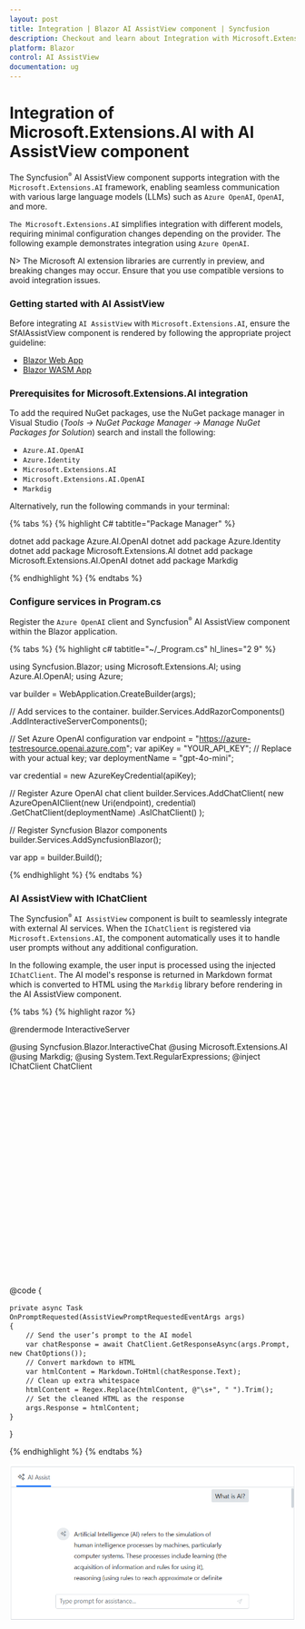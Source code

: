 ```yaml
---
layout: post
title: Integration | Blazor AI AssistView component | Syncfusion
description: Checkout and learn about Integration with Microsoft.Extensions.AI and Keyboard interaction with Blazor AI AssistView component and more details.
platform: Blazor
control: AI AssistView
documentation: ug
---
```


# Integration of Microsoft.Extensions.AI with AI AssistView component

The Syncfusion<sup style="font-size:70%">&reg;</sup> AI AssistView component supports integration with the `Microsoft.Extensions.AI` framework, enabling seamless communication with various large language models (LLMs) such as `Azure OpenAI`, `OpenAI`, and more.

`The Microsoft.Extensions.AI` simplifies integration with different models, requiring minimal configuration changes depending on the provider. The following example demonstrates integration using `Azure OpenAI`.

N> The Microsoft AI extension libraries are currently in preview, and breaking changes may occur. Ensure that you use compatible versions to avoid integration issues.

### Getting started with AI AssistView

Before integrating `AI AssistView` with `Microsoft.Extensions.AI`, ensure the SfAIAssistView component is rendered by following the appropriate project guideline:

* [Blazor Web App](../getting-started-webapp)
* [Blazor WASM App](../getting-started)

### Prerequisites for Microsoft.Extensions.AI integration

To add the required NuGet packages, use the NuGet package manager in Visual Studio (*Tools → NuGet Package Manager → Manage NuGet Packages for Solution*) search and install the following:

* `Azure.AI.OpenAI`
* `Azure.Identity`
* `Microsoft.Extensions.AI`
* `Microsoft.Extensions.AI.OpenAI`
* `Markdig`

Alternatively, run the following commands in your terminal:

{% tabs %}
{% highlight C# tabtitle="Package Manager" %}

dotnet add package Azure.AI.OpenAI
dotnet add package Azure.Identity
dotnet add package Microsoft.Extensions.AI
dotnet add package Microsoft.Extensions.AI.OpenAI
dotnet add package Markdig

{% endhighlight %}
{% endtabs %}

### Configure services in Program.cs

Register the `Azure OpenAI` client and Syncfusion<sup style="font-size:70%">&reg;</sup> AI AssistView component within the Blazor application.

{% tabs %}
{% highlight c# tabtitle="~/_Program.cs" hl_lines="2 9" %}

using Syncfusion.Blazor;
using Microsoft.Extensions.AI;
using Azure.AI.OpenAI;
using Azure;

var builder = WebApplication.CreateBuilder(args);

// Add services to the container.
builder.Services.AddRazorComponents()
    .AddInteractiveServerComponents();

// Set Azure OpenAI configuration
var endpoint = "https://azure-testresource.openai.azure.com";
var apiKey = "YOUR_API_KEY"; // Replace with your actual key;
var deploymentName = "gpt-4o-mini";

var credential = new AzureKeyCredential(apiKey);

// Register Azure OpenAI chat client
builder.Services.AddChatClient(
    new AzureOpenAIClient(new Uri(endpoint), credential)
        .GetChatClient(deploymentName)
        .AsIChatClient()
);

// Register Syncfusion Blazor components
builder.Services.AddSyncfusionBlazor();

var app = builder.Build();

{% endhighlight %}
{% endtabs %}

### AI AssistView with IChatClient

The Syncfusion<sup style="font-size:70%">&reg;</sup> `AI AssistView` component is built to seamlessly integrate with external AI services. When the `IChatClient` is registered via `Microsoft.Extensions.AI`, the component automatically uses it to handle user prompts without any additional configuration.

In the following example, the user input is processed using the injected `IChatClient`. The AI model's response is returned in Markdown format which is converted to HTML using the `Markdig` library before rendering in the AI AssistView component.

{% tabs %}
{% highlight razor %}

@rendermode InteractiveServer

@using Syncfusion.Blazor.InteractiveChat
@using Microsoft.Extensions.AI
@using Markdig;
@using System.Text.RegularExpressions;
@inject IChatClient ChatClient

<div style="height: 350px; width: 650px;">
    <SfAIAssistView PromptRequested="@OnPromptRequested"></SfAIAssistView>
</div>

@code {
    
    private async Task OnPromptRequested(AssistViewPromptRequestedEventArgs args)
    {
        // Send the user’s prompt to the AI model
        var chatResponse = await ChatClient.GetResponseAsync(args.Prompt, new ChatOptions());
        // Convert markdown to HTML
        var htmlContent = Markdown.ToHtml(chatResponse.Text);
        // Clean up extra whitespace
        htmlContent = Regex.Replace(htmlContent, @"\s+", " ").Trim();
        // Set the cleaned HTML as the response
        args.Response = htmlContent;
    }
}

{% endhighlight %}
{% endtabs %}

![AI AssistView with IChatClient](../images/ai-assistview-ichatclient.png)